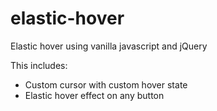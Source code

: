 # elastic-hover
Elastic hover using vanilla javascript and jQuery

This includes:
- Custom cursor with custom hover state
- Elastic hover effect on any button
